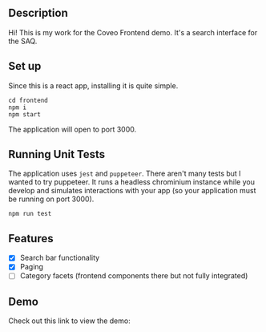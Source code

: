 ## Description
Hi! This is my work for the Coveo Frontend demo. It's a search interface for the SAQ.

## Set up 
Since this is a react app, installing it is quite simple.
```
cd frontend
npm i
npm start
```
The application will open to port 3000.

## Running Unit Tests
The application uses `jest` and `puppeteer`. There aren't many tests but I wanted to try puppeteer. It runs a headless chrominium instance while you develop and simulates interactions with your app (so your application must be running on port 3000).
```
npm run test
```

## Features
- [x] Search bar functionality
- [x] Paging
- [ ] Category facets (frontend components there but not fully integrated)

## Demo
Check out this link to view the demo:
